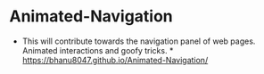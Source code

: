 # Animated-Navigation
* This will contribute towards the navigation panel of web pages. Animated interactions and goofy tricks. *
https://bhanu8047.github.io/Animated-Navigation/
